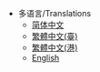 * 多语言/Translations
    * [简体中文](zh-cn/)
    * [繁體中文(臺)](zh-tw/)
    * [繁體中文(港)](zh-hk/)
    * [English](en/)